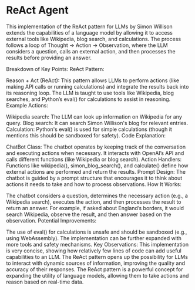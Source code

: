 # ReAct Agent

This implementation of the ReAct pattern for LLMs by Simon Willison extends the capabilities of a language model by allowing it to access external tools like Wikipedia, blog search, and calculations. The process follows a loop of Thought → Action → Observation, where the LLM considers a question, calls an external action, and then processes the results before providing an answer.

Breakdown of Key Points:
ReAct Pattern:

Reason + Act (ReAct): This pattern allows LLMs to perform actions (like making API calls or running calculations) and integrate the results back into its reasoning loop.
The LLM is taught to use tools like Wikipedia, blog searches, and Python’s eval() for calculations to assist in reasoning.
Example Actions:

Wikipedia search: The LLM can look up information on Wikipedia for any query.
Blog search: It can search Simon Willison's blog for relevant entries.
Calculation: Python's eval() is used for simple calculations (though it mentions this should be sandboxed for safety).
Code Explanation:

ChatBot Class: The chatbot operates by keeping track of the conversation and executing actions when necessary. It interacts with OpenAI’s API and calls different functions (like Wikipedia or blog search).
Action Handlers: Functions like wikipedia(), simon_blog_search(), and calculate() define how external actions are performed and return the results.
Prompt Design: The chatbot is guided by a prompt structure that encourages it to think about actions it needs to take and how to process observations.
How It Works:

The chatbot considers a question, determines the necessary action (e.g., a Wikipedia search), executes the action, and then processes the result to return an answer.
For example, if asked about England’s borders, it would search Wikipedia, observe the result, and then answer based on the observation.
Potential Improvements:

The use of eval() for calculations is unsafe and should be sandboxed (e.g., using WebAssembly).
The implementation can be further expanded with more tools and safety mechanisms.
Key Observations:
This implementation is very concise, showing how relatively few lines of code can add useful capabilities to an LLM.
The ReAct pattern opens up the possibility for LLMs to interact with dynamic sources of information, improving the quality and accuracy of their responses.
The ReAct pattern is a powerful concept for expanding the utility of language models, allowing them to take actions and reason based on real-time data.
